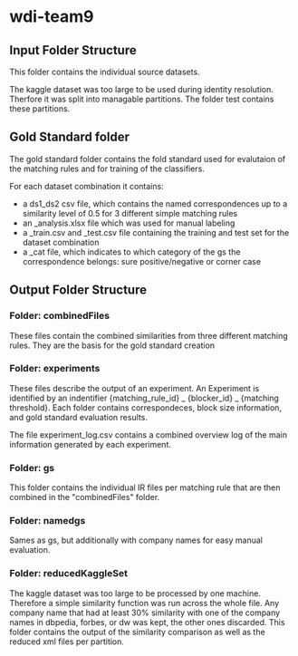 # wdi-team9

## Input Folder Structure

This folder contains the individual source datasets.

The kaggle dataset was too large to be used during identity resolution. Therfore it was split into managable partitions.
The folder test contains these partitions. 


## Gold Standard folder
The gold standard folder contains the fold standard  used for evalutaion of the matching rules and for training of the classifiers.

For each dataset combination it contains:
- a ds1_ds2 csv file, which contains the named correspondences up to a similarity level of 0.5 for 3 different simple matching rules
- an _analysis.xlsx file which was used for manual labeling
- a _train.csv and _test.csv file containing the training and test set for the dataset combination
- a _cat file, which indicates to which category of the gs the correspondence belongs: sure positive/negative or corner case


## Output Folder Structure

### Folder: combinedFiles
These files contain the combined similarities from three different matching rules.
They are the basis for the gold standard creation

### Folder: experiments
These files describe the output of an experiment.
An Experiment is identified by an indentifier {matching_rule_id} _ {blocker_id} _ {matching threshold}.
Each folder contains correspondeces, block size information, and gold standard evaluation results.

The file experiment_log.csv contains a combined overview log of the main information generated by each experiment.


### Folder: gs
This folder contains the individual IR files per matching rule that are then combined in the "combinedFiles" folder.

### Folder: namedgs
Sames as gs, but additionally with company names for easy manual evaluation.

### Folder: reducedKaggleSet
The kaggle dataset was too large to be processed by one machine. Therefore a simple similarity function was run across the whole file.
Any company name that had at least 30% similarity with one of the company names in dbpedia, forbes, or dw was kept, the other ones discarded.
This folder contains the output of the similarity comparison as well as the reduced xml files per partition.